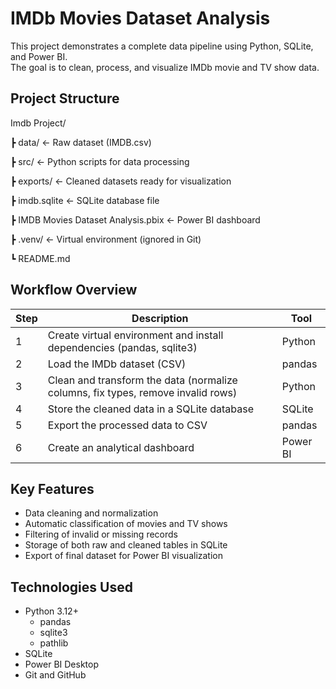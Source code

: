 # IMDb Movies Dataset Analysis

This project demonstrates a complete data pipeline using Python, SQLite, and Power BI.  
The goal is to clean, process, and visualize IMDb movie and TV show data.


## Project Structure

Imdb Project/

┣ data/ ← Raw dataset (IMDB.csv)

┣ src/ ← Python scripts for data processing

┣ exports/ ← Cleaned datasets ready for visualization

┣ imdb.sqlite ← SQLite database file

┣ IMDB Movies Dataset Analysis.pbix ← Power BI dashboard

┣ .venv/ ← Virtual environment (ignored in Git)

┗ README.md


## Workflow Overview

| Step | Description | Tool |
|------|--------------|------|
| 1 | Create virtual environment and install dependencies (pandas, sqlite3) | Python |
| 2 | Load the IMDb dataset (CSV) | pandas |
| 3 | Clean and transform the data (normalize columns, fix types, remove invalid rows) | Python |
| 4 | Store the cleaned data in a SQLite database | SQLite |
| 5 | Export the processed data to CSV | pandas |
| 6 | Create an analytical dashboard | Power BI |


## Key Features

- Data cleaning and normalization  
- Automatic classification of movies and TV shows  
- Filtering of invalid or missing records  
- Storage of both raw and cleaned tables in SQLite  
- Export of final dataset for Power BI visualization  


## Technologies Used

- Python 3.12+  
  - pandas  
  - sqlite3  
  - pathlib  
- SQLite  
- Power BI Desktop  
- Git and GitHub  
